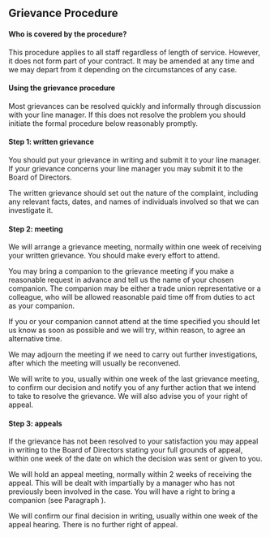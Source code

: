 ## Grievance Procedure

#### Who is covered by the procedure?

This procedure applies to all staff regardless of length of service. However, it does not form part of your contract.  It may be amended at any time and we may depart from it depending on the circumstances of any case.

#### Using the grievance procedure

Most grievances can be resolved quickly and informally through discussion with your line manager. If this does not resolve the problem you should initiate the formal procedure below reasonably promptly.

#### Step 1: written grievance

You should put your grievance in writing and submit it to your line manager.  If your grievance concerns your line manager you may submit it to the Board of Directors.

The written grievance should set out the nature of the complaint, including any relevant facts, dates, and names of individuals involved so that we can investigate it.

#### Step 2: meeting

We will arrange a grievance meeting, normally within one week of receiving your written grievance.  You should make every effort to attend.

You may bring a companion to the grievance meeting if you make a reasonable request in advance and tell us the name of your chosen companion.  The companion may be either a trade union representative or a colleague, who will be allowed reasonable paid time off from duties to act as your companion.

If you or your companion cannot attend at the time specified you should let us know as soon as possible and we will try, within reason, to agree an alternative time.

We may adjourn the meeting if we need to carry out further investigations, after which the meeting will usually be reconvened.

We will write to you, usually within one week of the last grievance meeting, to confirm our decision and notify you of any further action that we intend to take to resolve the grievance.  We will also advise you of your right of appeal.

#### Step 3: appeals

If the grievance has not been resolved to your satisfaction you may appeal in writing to the Board of Directors stating your full grounds of appeal, within one week of the date on which the decision was sent or given to you.

We will hold an appeal meeting, normally within 2 weeks of receiving the appeal.  This will be dealt with impartially by a manager who has not previously been involved in the case.  You will have a right to bring a companion (see Paragraph ).

We will confirm our final decision in writing, usually within one week of the appeal hearing. There is no further right of appeal.
